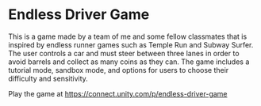 # Endless Driver Game

This is a game made by a team of me and some fellow classmates that is inspired by endless runner games such as Temple Run and Subway Surfer. The user controls a car and must steer between three lanes in order to avoid barrels and collect as many coins as they can. The game includes a tutorial mode, sandbox mode, and options for users to choose their difficulty and sensitivity.

Play the game at https://connect.unity.com/p/endless-driver-game
